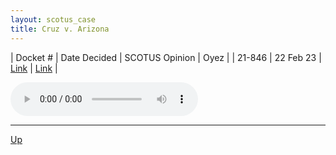 ```yaml
---
layout: scotus_case
title: Cruz v. Arizona
---
```


| Docket # | Date Decided | SCOTUS Opinion | Oyez |
| 21-846 | 22 Feb 23 | [Link](https://www.supremecourt.gov/opinions/22pdf/598us1r3_j4ek.pdf) | [Link](https://www.oyez.org/cases/2022/21-846) |

<audio controls>
   <source src='./resources/21-846.mp3' type='audio/mpeg'>
</audio>

<object data='./resources/21-846.pdf' type='application/pdf'></object>

---

[Up](./README.md)
